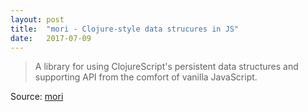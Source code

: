 ```yaml
---
layout: post
title:  "mori - Clojure-style data strucures in JS"
date:   2017-07-09
---
```


> A library for using ClojureScript's persistent data structures and supporting API from the comfort of vanilla JavaScript.

Source: [mori](https://swannodette.github.io/mori/)
